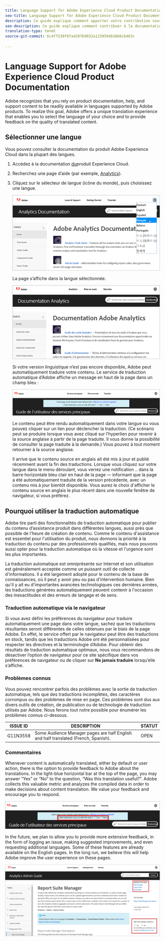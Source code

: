 ```yaml
---
title: Language Support for Adobe Experience Cloud Product Documentation
seo-title: Language Support for Adobe Experience Cloud Product Documentation
description: Ce guide explique comment apporter votre contribution sous la forme de suggestions et d’ajouts sur le site de documentation Adobe.
seo-description: Ce guide explique comment contribuer à la documentation technique [!UICONTROL Adobe Experience Cloud].
translation-type: tm+mt
source-git-commit: 6c4ff238f6fa4287b9032a123959db3666cb463c

---
```



# Language Support for Adobe Experience Cloud Product Documentation

Adobe recognizes that you rely on product documentation, help, and support content to be readily available in languages supported by Adobe products. To realize this goal, Adobe offers a unique translation experience that enables you to select the language of your choice and to provide feedback on the quality of translated content.

## Sélectionner une langue

Vous pouvez consulter la documentation du produit Adobe Experience Cloud dans la plupart des langues.

1. Accédez à la documentation [du](https://helpx.adobe.com/support/experience-cloud.html)produit Experience Cloud.

1. Recherchez une page d’aide (par exemple, [Analytics](https://docs.adobe.com/content/help/en/analytics/landing/home.html)).

1. Cliquez sur le sélecteur de langue (icône du monde), puis choisissez une langue.

   ![Language selector](assets/language-dropdown.png)

   La page s’affiche dans la langue sélectionnée.

   ![Page traduite](assets/french.png)

   Si votre version linguistique n’est pas encore disponible, Adobe peut automatiquement traduire votre contenu. Le service de traduction automatique d’Adobe affiche un message en haut de la page dans un champ bleu :

   ![Message de traduction](assets/machine-translation-message.png)

   Le contenu peut être rendu automatiquement dans votre langue ou vous pouvez cliquer sur un lien pour déclencher la traduction. (Ce scénario peut se produire lorsque vous avez cliqué sur l’hyperlien pour revenir à la source anglaise à partir de la page traduite. Il vous donne la possibilité de consulter la page traduite à la demande.) Vous pouvez à tout moment retourner à la source anglaise.

   Il arrive que le contenu source en anglais ait été mis à jour et publié récemment avant la fin des traductions. Lorsque vous cliquez sur votre langue dans le menu déroulant, vous verrez une notification .. dans la barre horizontale bleu clair en haut de la page — informant que la page a été automatiquement traduite de la version précédente, avec un contenu mis à jour bientôt disponible. Vous aurez le choix d'afficher le contenu source en anglais le plus récent dans une nouvelle fenêtre de navigateur, si vous préférez.

## Pourquoi utiliser la traduction automatique

Adobe tire parti des fonctionnalités de traduction automatique pour publier du contenu d’assistance produit dans différentes langues, aussi près que possible de l’heure de création de contenu. Comme le contenu d'assistance est essentiel pour l'utilisation du produit, nous donnons la priorité à la traduction du contenu par des professionnels qualifiés, mais nous pouvons aussi opter pour la traduction automatique où la vitesse et l'urgence sont les plus importantes.

La traduction automatique est omniprésente sur Internet et son utilisation est généralement acceptée comme un puissant outil de collecte d'informations. Il a été largement adopté pour le contenu de la base de connaissances, où il peut y avoir peu ou pas d'intervention humaine. Bien qu'il y ait eu d'importantes avancées technologiques ces dernières années, les traductions générées automatiquement peuvent contenir à l'occasion des inexactitudes et des erreurs de langage et de sens.

### Traduction automatique via le navigateur

Si vous avez défini les préférences du navigateur pour traduire automatiquement une page dans votre langue, sachez que les traductions résultantes seront différentes de celles obtenues par le biais de la page Adobe. En effet, le service offert par le navigateur peut être des traductions en stock, tandis que les traductions Adobe ont été personnalisées pour respecter les directives et la terminologie d’Adobe. Pour obtenir des résultats de traduction automatique optimaux, nous vous recommandons de désactiver l’option de navigateur pour ce site spécifique dans vos préférences de navigateur ou de cliquer sur **Ne jamais traduire** lorsqu’elle s’affiche.

### Problèmes connus

Vous pouvez rencontrer parfois des problèmes avec la sortie de traduction automatique, tels que des traductions incomplètes, des caractères corrompus ou des problèmes de mise en page. Ces problèmes sont dus aux divers outils de création, de publication ou de technologie de traduction utilisés par Adobe. Nous ferons tout notre possible pour énumérer les problèmes connus ci-dessous.

| **ISSUE ID** | **DESCRIPTION** | **STATUT** |
|--------------|-------------------------------------------------------------------------------------|------------|
| G11N3558 | Some Audience Manager pages are half English and half translated (French, Spanish). | OPEN |

### Commentaires

Whenever content is automatically translated, either by default or user action, there is the option to provide feedback to Adobe about the translations. In the
light-blue horizontal bar at the top of the page, you may answer “Yes” or “No” to the question, “Was this translation useful?”. Adobe collects this valuable
metric and analyzes the compiled data in order to make decisions about content translation. We value your feedback and encourage you to respond.

![Commentaires](assets/machine-translation-feedback.png)

In the future, we plan to allow you to provide more extensive feedback, in the form of logging an issue, making suggested improvements, and even requesting
additional languages. Some of these features are already available on the English pages. In the long run, we believe this will help Adobe improve the user
experience on these pages.

![Improve this page](assets/feedback.png)
